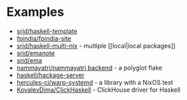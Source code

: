 # Examples

- [srid/haskell-template](https://github.com/srid/haskell-template/blob/master/flake.nix)
- [fpindia/fpindia-site](https://github.com/fpindia/fpindia-site/blob/master/flake.nix)
- [srid/haskell-multi-nix](https://github.com/srid/haskell-multi-nix/blob/master/flake.nix) - multiple [[local|local packages]]
- [srid/emanote](https://github.com/srid/emanote/blob/master/flake.nix)
- [srid/ema](https://github.com/srid/ema/blob/master/flake.nix)
- [nammayatri/nammayatri backend](https://github.com/nammayatri/nammayatri/blob/main/Backend/default.nix) - a polyglot flake
- [haskell/hackage-server](https://github.com/haskell/hackage-server/blob/master/flake.nix)
- [hercules-ci/warp-systemd](https://github.com/hercules-ci/warp-systemd/blob/master/flake.nix) - a library with a NixOS test
- [KovalevDima/ClickHaskell](https://github.com/KovalevDima/ClickHaskell) - ClickHouse driver for Haskell
